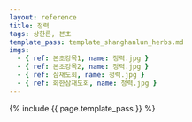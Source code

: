 ```yaml
---
layout: reference
title: 정력
tags: 상한론, 본초
template_pass: template_shanghanlun_herbs.md
imgs:
  - { ref: 본초강목1, name: 정력.jpg }
  - { ref: 본초강목2, name: 정력.jpg }
  - { ref: 삼재도회, name: 정력.jpg }
  - { ref: 화한삼재도회, name: 정력.jpg }
---
```


{% include {{ page.template_pass }} %}
